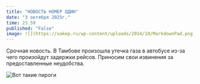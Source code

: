 ```yaml
---
title: "НОВОСТЬ НОМЕР ОДИН"
date: "3 октября 2025г."
time: 23.59
published: "False"
image: ![](https://xakep.ru/wp-content/uploads/2014/10/MarkdownPad.png)
---
```


Срочная новость. В Тамбове произошла утечка газа в автобусе из-за чего произойдут задержки рейсов. Приносим свои извинения за предоставленные неудобства.

![Вот такие пироги](https://xakep.ru/wp-content/uploads/2014/10/MarkdownPad.png)